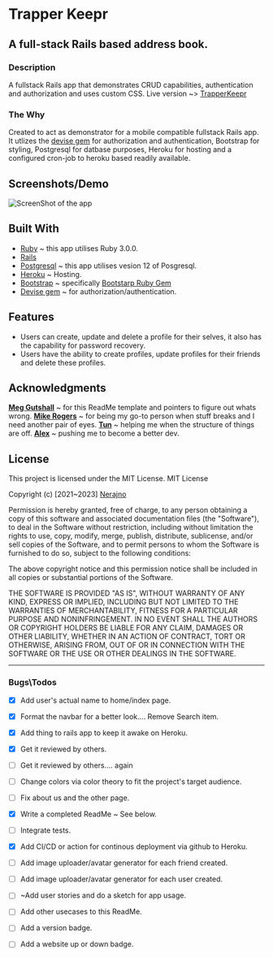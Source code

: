 # Trapper Keepr

## A full-stack Rails based address book.

### Description

A fullstack Rails app that demonstrates CRUD capabilities, authentication and authorization and uses custom CSS.
Live version ~> [TrapperKeepr](https://trapperkeepr.herokuapp.com/)


### The Why
Created to act as demonstrator for a mobile compatible fullstack Rails app. It utlizes the [devise gem](https://github.com/heartcombo/devise) for authorization and authentication, Bootstrap for styling, Postgresql for datbase purposes, Heroku for hosting and a configured cron-job to heroku based readily available.

## Screenshots/Demo
![ScreenShot of the app](https://github.com/Nerajno/Trapper_Keeper/blob/main/app/assets/images/AppScreenshots/trapperkeepr.png)

## Built With

- [Ruby](https://ruby-doc.org/) ~ this app utilises Ruby 3.0.0.
- [Rails](https://guides.rubyonrails.org/)
- [Postgresql](https://www.postgresql.org/docs/13/index.html) ~ this app utilises vesion 12 of Posgresql.
- [Heroku](https://devcenter.heroku.com/articles/getting-started-with-rails6) ~ Hosting.
- [Bootstrap](https://dev.to/antman/using-bootstrap-4-in-rails-6-39hk) ~ specifically [Bootstarp Ruby Gem](https://github.com/twbs/bootstrap-rubygem)
- [Devise gem](https://github.com/heartcombo/devise) ~ for authorization/authentication.

## Features

- Users can create, update and delete a profile for their selves, it also has the capability for password recovery.
- Users have the ability to create profiles, update profiles for their friends and delete these profiles.


## Acknowledgments
**[Meg Gutshall](https://github.com/meg-gutshall/)** ~ for this ReadMe template and pointers to figure out whats wrong.
**[Mike Rogers](https://mikerogers.io/)** ~ for being my go-to person when stuff breaks and I need another pair of eyes.
**[Tun](https://github.com/tunkhine126)** ~ helping me when the structure of things are off.
**[Alex](https://github.com/meg-gutshall/)** ~ pushing me to become a better dev.


## License

This project is licensed under the MIT License.
MIT License

Copyright (c) [2021~2023] [Nerajno](https://twitter.com/nerajno)

Permission is hereby granted, free of charge, to any person obtaining a copy
of this software and associated documentation files (the "Software"), to deal
in the Software without restriction, including without limitation the rights
to use, copy, modify, merge, publish, distribute, sublicense, and/or sell
copies of the Software, and to permit persons to whom the Software is
furnished to do so, subject to the following conditions:

The above copyright notice and this permission notice shall be included in all
copies or substantial portions of the Software.

THE SOFTWARE IS PROVIDED "AS IS", WITHOUT WARRANTY OF ANY KIND, EXPRESS OR
IMPLIED, INCLUDING BUT NOT LIMITED TO THE WARRANTIES OF MERCHANTABILITY,
FITNESS FOR A PARTICULAR PURPOSE AND NONINFRINGEMENT. IN NO EVENT SHALL THE
AUTHORS OR COPYRIGHT HOLDERS BE LIABLE FOR ANY CLAIM, DAMAGES OR OTHER
LIABILITY, WHETHER IN AN ACTION OF CONTRACT, TORT OR OTHERWISE, ARISING FROM,
OUT OF OR IN CONNECTION WITH THE SOFTWARE OR THE USE OR OTHER DEALINGS IN THE
SOFTWARE.

---


### Bugs\Todos
- [x] Add user's actual name to home/index page. 
- [x] Format the navbar for a better look.... Remove Search item.
- [x] Add thing to rails app to keep it awake on Heroku.  
- [x] Get it reviewed by others.
- [ ] Get it reviewed by others.... again
- [ ] Change colors via color theory to fit the project's target audience.
- [ ] Fix about us and the other page.
- [x] Write a completed ReadMe ~ See below.
- [ ] Integrate tests.
- [x] Add CI/CD or action for continous deployment via github to Heroku.
- [ ] Add image uploader/avatar generator for each friend created. 
- [ ] Add image uploader/avatar generator for each user created. 
- [ ] ~Add user stories and do a sketch for app usage. 
- [ ] Add other usecases to this ReadMe.  
- [ ] Add a version badge.
- [ ] Add a website up or down badge.

